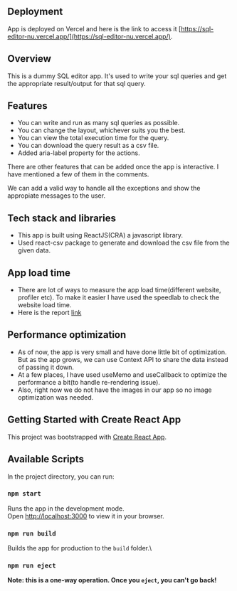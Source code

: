 ## Deployment

App is deployed on Vercel and here is the link to access it [https://sql-editor-nu.vercel.app/](https://sql-editor-nu.vercel.app/).

## Overview

This is a dummy SQL editor app. It's used to write your sql queries and get the appropriate result/output for that sql query.

## Features

- You can write and run as many sql queries as possible.
- You can change the layout, whichever suits you the best.
- You can view the total execution time for the query.
- You can download the query result as a csv file.
- Added aria-label property for the actions.

There are other features that can be added once the app is interactive. I have mentioned a few of them in the comments.

We can add a valid way to handle all the exceptions and show the appropiate messages to the user.

## Tech stack and libraries

- This app is built using ReactJS(CRA) a javascript library.
- Used react-csv package to generate and download the csv file from the given data.

## App load time

- There are lot of ways to measure the app load time(different website, profiler etc). To make it easier I have used the speedlab to check the website load time.
- Here is the report [link](https://www.browserstack.com/speedlab/new-report/d390a69851ed42520039c01a54929e88ece0a912)

## Performance optimization

- As of now, the app is very small and have done little bit of optimization. But as the app grows, we can use Context API to share the data instead of passing it down.
- At a few places, I have used useMemo and useCallback to optimize the performance a bit(to handle re-rendering issue).
- Also, right now we do not have the images in our app so no image optimization was needed.

## Getting Started with Create React App

This project was bootstrapped with [Create React App](https://github.com/facebook/create-react-app).

## Available Scripts

In the project directory, you can run:

### `npm start`

Runs the app in the development mode.\
Open [http://localhost:3000](http://localhost:3000) to view it in your browser.

### `npm run build`

Builds the app for production to the `build` folder.\

### `npm run eject`

**Note: this is a one-way operation. Once you `eject`, you can't go back!**
